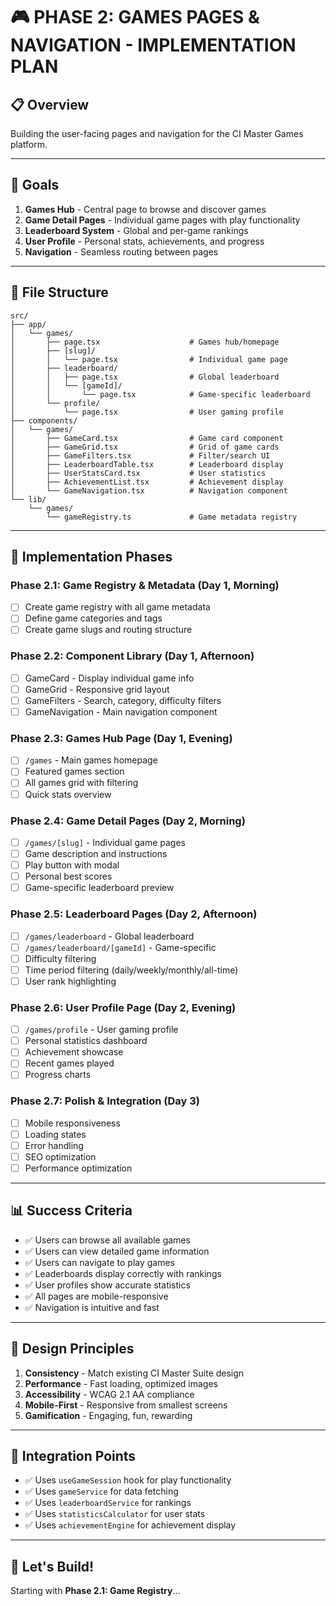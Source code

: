 # 🎮 PHASE 2: GAMES PAGES & NAVIGATION - IMPLEMENTATION PLAN

## 📋 Overview

Building the user-facing pages and navigation for the CI Master Games platform.

---

## 🎯 Goals

1. **Games Hub** - Central page to browse and discover games
2. **Game Detail Pages** - Individual game pages with play functionality
3. **Leaderboard System** - Global and per-game rankings
4. **User Profile** - Personal stats, achievements, and progress
5. **Navigation** - Seamless routing between pages

---

## 📁 File Structure

```
src/
├── app/
│   └── games/
│       ├── page.tsx                    # Games hub/homepage
│       ├── [slug]/
│       │   └── page.tsx                # Individual game page
│       ├── leaderboard/
│       │   ├── page.tsx                # Global leaderboard
│       │   └── [gameId]/
│       │       └── page.tsx            # Game-specific leaderboard
│       └── profile/
│           └── page.tsx                # User gaming profile
├── components/
│   └── games/
│       ├── GameCard.tsx                # Game card component
│       ├── GameGrid.tsx                # Grid of game cards
│       ├── GameFilters.tsx             # Filter/search UI
│       ├── LeaderboardTable.tsx        # Leaderboard display
│       ├── UserStatsCard.tsx           # User statistics
│       ├── AchievementList.tsx         # Achievement display
│       └── GameNavigation.tsx          # Navigation component
└── lib/
    └── games/
        └── gameRegistry.ts             # Game metadata registry
```

---

## 🚀 Implementation Phases

### **Phase 2.1: Game Registry & Metadata** (Day 1, Morning)
- [ ] Create game registry with all game metadata
- [ ] Define game categories and tags
- [ ] Create game slugs and routing structure

### **Phase 2.2: Component Library** (Day 1, Afternoon)
- [ ] GameCard - Display individual game info
- [ ] GameGrid - Responsive grid layout
- [ ] GameFilters - Search, category, difficulty filters
- [ ] GameNavigation - Main navigation component

### **Phase 2.3: Games Hub Page** (Day 1, Evening)
- [ ] `/games` - Main games homepage
- [ ] Featured games section
- [ ] All games grid with filtering
- [ ] Quick stats overview

### **Phase 2.4: Game Detail Pages** (Day 2, Morning)
- [ ] `/games/[slug]` - Individual game pages
- [ ] Game description and instructions
- [ ] Play button with modal
- [ ] Personal best scores
- [ ] Game-specific leaderboard preview

### **Phase 2.5: Leaderboard Pages** (Day 2, Afternoon)
- [ ] `/games/leaderboard` - Global leaderboard
- [ ] `/games/leaderboard/[gameId]` - Game-specific
- [ ] Difficulty filtering
- [ ] Time period filtering (daily/weekly/monthly/all-time)
- [ ] User rank highlighting

### **Phase 2.6: User Profile Page** (Day 2, Evening)
- [ ] `/games/profile` - User gaming profile
- [ ] Personal statistics dashboard
- [ ] Achievement showcase
- [ ] Recent games played
- [ ] Progress charts

### **Phase 2.7: Polish & Integration** (Day 3)
- [ ] Mobile responsiveness
- [ ] Loading states
- [ ] Error handling
- [ ] SEO optimization
- [ ] Performance optimization

---

## 📊 Success Criteria

- ✅ Users can browse all available games
- ✅ Users can view detailed game information
- ✅ Users can navigate to play games
- ✅ Leaderboards display correctly with rankings
- ✅ User profiles show accurate statistics
- ✅ All pages are mobile-responsive
- ✅ Navigation is intuitive and fast

---

## 🎨 Design Principles

1. **Consistency** - Match existing CI Master Suite design
2. **Performance** - Fast loading, optimized images
3. **Accessibility** - WCAG 2.1 AA compliance
4. **Mobile-First** - Responsive from smallest screens
5. **Gamification** - Engaging, fun, rewarding

---

## 🔗 Integration Points

- ✅ Uses `useGameSession` hook for play functionality
- ✅ Uses `gameService` for data fetching
- ✅ Uses `leaderboardService` for rankings
- ✅ Uses `statisticsCalculator` for user stats
- ✅ Uses `achievementEngine` for achievement display

---

## 🚀 Let's Build!

Starting with **Phase 2.1: Game Registry**...

